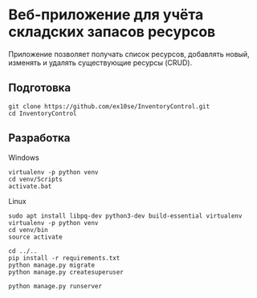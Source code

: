 # Веб-приложение для учёта складских запасов ресурсов
Приложение позволяет получать список ресурсов, добавлять новый, изменять и удалять существующие ресурсы (CRUD).

## Подготовка
    git clone https://github.com/ex10se/InventoryControl.git
    cd InventoryControl
## Разработка
Windows

    virtualenv -p python venv
    cd venv/Scripts
    activate.bat
Linux

    sudo apt install libpq-dev python3-dev build-essential virtualenv
    virtualenv -p python venv
    cd venv/bin
    source activate

    cd ../..
    pip install -r requirements.txt
    python manage.py migrate
    python manage.py createsuperuser

    python manage.py runserver

